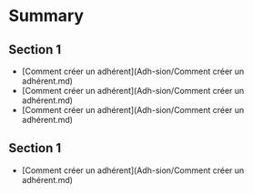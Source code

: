 # Summary

## Section 1

* [Comment créer un adhérent](Adh-sion/Comment créer un adhérent.md)
* [Comment créer un adhérent](Adh-sion/Comment créer un adhérent.md)
* [Comment créer un adhérent](Adh-sion/Comment créer un adhérent.md)

## Section 1

* [Comment créer un adhérent](Adh-sion/Comment créer un adhérent.md)
